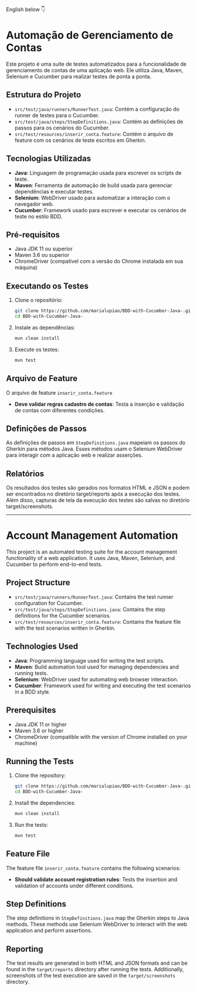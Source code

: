English below :point_down:


# Automação de Gerenciamento de Contas

Este projeto é uma suíte de testes automatizados para a funcionalidade de gerenciamento de contas de uma aplicação web. Ele utiliza Java, Maven, Selenium e Cucumber para realizar testes de ponta a ponta.

## Estrutura do Projeto

- `src/test/java/runners/RunnerTest.java`: Contém a configuração do runner de testes para o Cucumber.
- `src/test/java/steps/StepDefinitions.java`: Contém as definições de passos para os cenários do Cucumber.
- `src/test/resources/inserir_conta.feature`: Contém o arquivo de feature com os cenários de teste escritos em Gherkin.

## Tecnologias Utilizadas

- **Java**: Linguagem de programação usada para escrever os scripts de teste.
- **Maven**: Ferramenta de automação de build usada para gerenciar dependências e executar testes.
- **Selenium**: WebDriver usado para automatizar a interação com o navegador web.
- **Cucumber**: Framework usado para escrever e executar os cenários de teste no estilo BDD.

## Pré-requisitos

- Java JDK 11 ou superior
- Maven 3.6 ou superior
- ChromeDriver (compatível com a versão do Chrome instalada em sua máquina)

## Executando os Testes

1. Clone o repositório:
    ```sh
    git clone https://github.com/marialupiao/BDD-with-Cucumber-Java-.git
    cd BDD-with-Cucumber-Java-
    ```

2. Instale as dependências:
    ```sh
    mvn clean install
    ```

3. Execute os testes:
    ```sh
    mvn test
    ```

## Arquivo de Feature

O arquivo de feature `inserir_conta.feature` 

- **Deve validar regras cadastro de contas**: Testa a inserção e validação de contas com diferentes condições.

## Definições de Passos

As definições de passos em `StepDefinitions.java` mapeiam os passos do Gherkin para métodos Java. Esses métodos usam o Selenium WebDriver para interagir com a aplicação web e realizar asserções.

## Relatórios

Os resultados dos testes são gerados nos formatos HTML e JSON e podem ser encontrados no diretório target/reports após a execução dos testes. 
Além disso, capturas de tela da execução dos testes são salvas no diretório target/screenshots.

---------------------------------------------------------------------------------------------------------------------------------------------------------------------------------------------------


# Account Management Automation

This project is an automated testing suite for the account management functionality of a web application. It uses Java, Maven, Selenium, and Cucumber to perform end-to-end tests.

## Project Structure

- `src/test/java/runners/RunnerTest.java`: Contains the test runner configuration for Cucumber.
- `src/test/java/steps/StepDefinitions.java`: Contains the step definitions for the Cucumber scenarios.
- `src/test/resources/inserir_conta.feature`: Contains the feature file with the test scenarios written in Gherkin.

## Technologies Used

- **Java**: Programming language used for writing the test scripts.
- **Maven**: Build automation tool used for managing dependencies and running tests.
- **Selenium**: WebDriver used for automating web browser interaction.
- **Cucumber**: Framework used for writing and executing the test scenarios in a BDD style.

## Prerequisites

- Java JDK 11 or higher
- Maven 3.6 or higher
- ChromeDriver (compatible with the version of Chrome installed on your machine)

## Running the Tests

1. Clone the repository:
    ```sh
    git clone https://github.com/marialupiao/BDD-with-Cucumber-Java-.git
    cd BDD-with-Cucumber-Java-
    ```

2. Install the dependencies:
    ```sh
    mvn clean install
    ```

3. Run the tests:
    ```sh
    mvn test
    ```

## Feature File

The feature file `inserir_conta.feature` contains the following scenarios:

- **Should validate account registration rules**: Tests the insertion and validation of accounts under different conditions.

## Step Definitions

The step definitions in `StepDefinitions.java` map the Gherkin steps to Java methods. These methods use Selenium WebDriver to interact with the web application and perform assertions.

## Reporting

The test results are generated in both HTML and JSON formats and can be found in the `target/reports` directory after running the tests. 
Additionally, screenshots of the test execution are saved in the `target/screenshots` directory.


